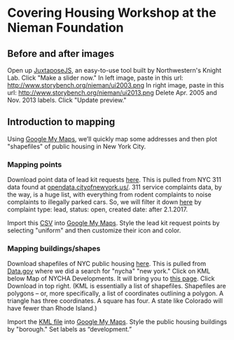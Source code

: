 # Covering Housing Workshop at the Nieman Foundation 

## Before and after images

Open up [JuxtaposeJS](https://juxtapose.knightlab.com), an easy-to-use tool built by Northwestern's Knight Lab. 
Click "Make a slider now."
In left image, paste in this url: http://www.storybench.org/nieman/ui2003.png
In right image, paste in this url: http://www.storybench.org/nieman/ui2013.png
Delete Apr. 2005 and Nov. 2013 labels.
Click "Update preview."

## Introduction to mapping

Using [Google My Maps](https://www.google.com/mymaps), we’ll quickly map some addresses and then plot "shapefiles" of public housing in New York City.

### Mapping points

Download point data of lead kit requests [here](https://drive.google.com/file/d/0B56vzj8m6JInVUVYSnpmelpQUU0/view?usp=sharing). 
This is pulled from NYC 311 data found at [opendata.cityofnewyork.us/](http://opendata.cityofnewyork.us/). 
311 service complaints data, by the way, is a huge list, with everything from rodent complaints to noise complaints to illegally parked cars. 
So, we will filter it down [here](https://nycopendata.socrata.com/Social-Services/311-Service-Requests-from-2010-to-Present/erm2-nwe9/data) by complaint type: lead, status: open, created date: after 2.1.2017. 

Import this [CSV](https://drive.google.com/file/d/0B56vzj8m6JInVUVYSnpmelpQUU0/view?usp=sharing) into [Google My Maps](https://www.google.com/mymaps). 
Style the lead kit request points by selecting "uniform" and then customize their icon and color.

### Mapping buildings/shapes
Download shapefiles of NYC public housing [here](https://data.cityofnewyork.us/api/geospatial/i9rv-hdr5?method=export&format=KML).
This is pulled from [Data.gov](https://catalog.data.gov/dataset?q=%22nycha%22+%22new+york%22&sort=views_recent+desc&as_sfid=AAAAAAU1g8W83MzHP5UveS-1h5BDNFZFvTZMJKi1B7tXi1JDtoKB7zh-Twe4loPvwDf9Ihel2O_RGSktN_jf8681CrEnLnAFvpsp7Ns0EIfjfwKj_7QICDqd4x9vQzTmImdGkEQ%3D&as_fid=9ce1c7f7e75a6fb29a87a0fb90cc71380565ba01&ext_location=&ext_bbox=&ext_prev_extent=-142.03125%2C8.754794702435618%2C-59.0625%2C61.77312286453146) where we did a search for "nycha" "new york."
Click on KML below Map of NYCHA Developments. It will bring you to [this page](https://catalog.data.gov/dataset/map-of-nycha-developments/resource/bc435fbe-04a4-43d8-9be5-130f9acf2757). Click Download in top right.
(KML is essentially a list of shapefiles. Shapefiles are polygons – or, more specifically, a list of coordinates outlining a polygon. A triangle has three coordinates. A square has four. A state like Colorado will have fewer than Rhode Island.) 

Import the [KML file](https://data.cityofnewyork.us/api/geospatial/i9rv-hdr5?method=export&format=KML) into [Google My Maps](https://www.google.com/mymaps). 
Style the public housing buildings by "borough."
Set labels as “development.”




